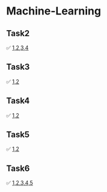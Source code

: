 # Machine-Learning
## Task2
✅ [1,2,3,4](https://github.com/Pablito123qwe/Machine-Learning/commit/a6e9300a178553827a20298ef62cf668e9d649f2)

## Task3
✅ [1,2](https://github.com/Pablito123qwe/Machine-Learning/commit/acfec0d9ad440fdb139e75d1a74c5920991928f5)

## Task4
✅ [1,2](https://github.com/Pablito123qwe/Machine-Learning/commit/32cb45011904dd048615c671bcd84d051fee809d)

## Task5
✅ [1,2](https://github.com/Pablito123qwe/Machine-Learning/commit/20bbb8752b2660a298ec694819b5356bb6d4158c)

## Task6
✅ [1,2,3,4,5](https://github.com/Pablito123qwe/Machine-Learning/commit/be479ccb81951dd8d51da2a82359899e59de4b64)
